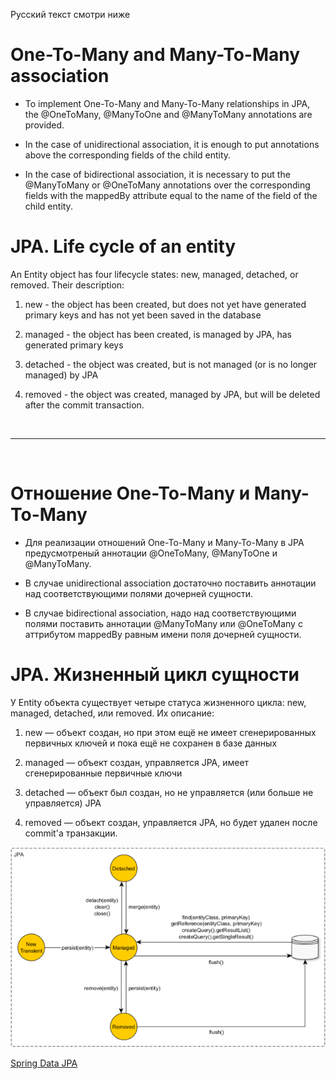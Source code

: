 Русский текст смотри ниже

# One-To-Many and Many-To-Many association #

- To implement One-To-Many and Many-To-Many relationships in JPA, the @OneToMany, @ManyToOne and @ManyToMany annotations are provided.

- In the case of unidirectional association, it is enough to put annotations above the corresponding fields of the child entity.

- In the case of bidirectional association, it is necessary to put the @ManyToMany or @OneToMany annotations over the corresponding fields with the mappedBy attribute equal to the name of the field of the child entity.

# JPA. Life cycle of an entity #

An Entity object has four lifecycle states: new, managed, detached, or removed. Their description:

1. new - the object has been created, but does not yet have generated primary keys and has not yet been saved in the database

2. managed - the object has been created, is managed by JPA, has generated primary keys

3. detached - the object was created, but is not managed (or is no longer managed) by JPA

4. removed - the object was created, managed by JPA, but will be deleted after the commit transaction.


<br/><hr/><br/>

# Отношение One-To-Many и Many-To-Many #

- Для реализации отношений One-To-Many и Many-To-Many в JPA предусмотреный аннотации @OneToMany, @ManyToOne и @ManyToMany. 

- В случае unidirectional association достаточно поставить аннотации над соответствующими полями дочерней сущности.

- В случае bidirectional association, надо над соответствующими полями поставить аннотации @ManyToMany или @OneToMany с аттрибутом mappedBy равным имени поля дочерней сущности.

# JPA. Жизненный цикл сущности #

У Entity объекта существует четыре статуса жизненного цикла: new, managed, detached, или removed. Их описание:

1. new — объект создан, но при этом ещё не имеет сгенерированных первичных ключей и пока ещё не сохранен в базе данных

2. managed — объект создан, управляется JPA, имеет сгенерированные первичные ключи

3. detached — объект был создан, но не управляется (или больше не управляется) JPA

4. removed — объект создан, управляется JPA, но будет удален после commit'a транзакции.

<img src="https://github.com/ait-tr/cohort34.1-JP/blob/main/back_end/lesson_17/jpaentitystates.png?raw=true" alt="JPA Entity Manager"/>

<br/>

<a href="https://docs.spring.io/spring-data/jpa/reference/" target="_blank">Spring Data JPA</a>
